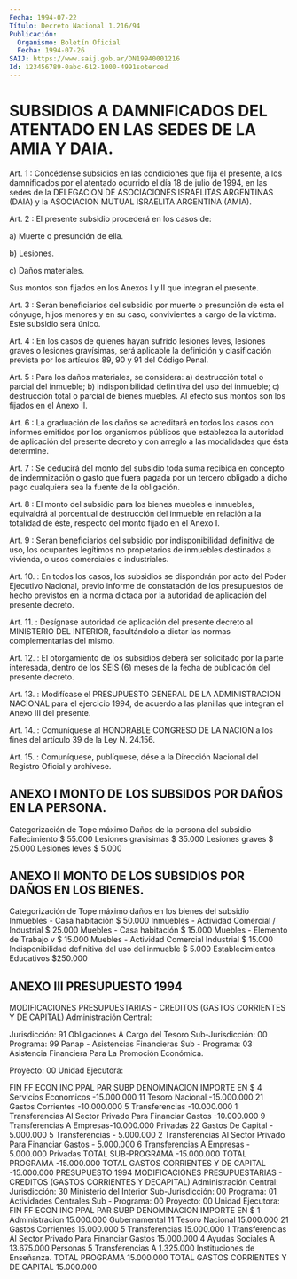 ```yaml
---
Fecha: 1994-07-22
Título: Decreto Nacional 1.216/94
Publicación:
  Organismo: Boletín Oficial
  Fecha: 1994-07-26
SAIJ: https://www.saij.gob.ar/DN19940001216
Id: 123456789-0abc-612-1000-4991soterced
---
```

# SUBSIDIOS A DAMNIFICADOS DEL ATENTADO EN LAS SEDES DE LA AMIA Y DAIA.

<a id="1"></a>
Art.  1  : Concédense subsidios en las condiciones que fija el presente, a los  damnificados por el atentado ocurrido el día 18 de julio de 1994, en  las  sedes  de  la  DELEGACION  DE  ASOCIACIONES ISRAELITAS  ARGENTINAS  (DAIA)  y  la  ASOCIACION  MUTUAL ISRAELITA ARGENTINA (AMIA).

<a id="2"></a>
Art.  2 : El presente subsidio procederá en los casos de:

a) Muerte o presunción de ella.

b) Lesiones.

c) Daños materiales.

Sus montos  son  fijados  en  los  Anexos  I  y II que integran el presente.

<a id="3"></a>
Art.  3  :  Serán  beneficiarios  del  subsidio  por  muerte o presunción  de  ésta  el  cónyuge,  hijos  menores  y  en  su caso, convivientes  a  cargo  de  la  víctima.  Este subsidio será único.

<a id="4"></a>
Art. 4 : En los casos de quienes hayan sufrido lesiones leves, lesiones    graves    o  lesiones  gravísimas,  será  aplicable  la definición y clasificación  prevista  por los artículos 89, 90 y 91 del Código Penal.

<a id="5"></a>
Art. 5 : Para los daños materiales, se considera: a) destrucción  total  o  parcial  del  inmueble;  b) indisponibilidad definitiva del uso del inmueble; c) destrucción total  o parcial de bienes  muebles. Al efecto sus montos son los fijados en  el  Anexo II.

<a id="6"></a>
Art. 6 : La graduación de los daños se acreditará en todos los casos  con  informes  emitidos  por  los  organismos  públicos  que establezca  la  autoridad  de aplicación del presente decreto y con arreglo a las modalidades que ésta determine.

<a id="7"></a>
Art. 7 : Se deducirá del monto del subsidio toda suma recibida en concepto  de  indemnización  o  gasto  que  fuera  pagada por un tercero  obligado  a  dicho  pago  cualquiera sea la fuente  de  la obligación.

<a id="8"></a>
Art.  8  :  El  monto  del  subsidio para los bienes muebles e inmuebles, equivaldrá al porcentual  de destrucción del inmueble en relación a la totalidad de éste, respecto  del  monto  fijado en el Anexo I.

<a id="9"></a>
Art. 9 : Serán beneficiarios del subsidio por indisponibilidad definitiva  de  uso,  los  ocupantes  legítimos  no propietarios de inmuebles destinados a vivienda, o usos comerciales o industriales.

<a id="10"></a>
Art. 10. : En todos los casos, los subsidios se dispondrán por acto del  Poder  Ejecutivo Nacional, previo informe de constatación de los presupuestos  de  hecho previstos en la norma dictada por la autoridad de aplicación del presente decreto.

<a id="11"></a>
Art.  11.  :  Desígnase  autoridad  de aplicación del presente decreto  al  MINISTERIO  DEL INTERIOR, facultándolo  a  dictar  las normas complementarias del mismo.

<a id="12"></a>
Art.  12.  :  El  otorgamiento  de  los  subsidios  deberá ser solicitado  por  la parte interesada, dentro de los SEIS (6)  meses de la fecha de publicación del presente decreto.

<a id="13"></a>
Art. 13. : Modifícase el PRESUPUESTO GENERAL DE LA ADMINISTRACION  NACIONAL  para  el ejercicio 1994, de acuerdo  a las planillas que integran el Anexo III del presente.

<a id="14"></a>
Art. 14. : Comuníquese al HONORABLE CONGRESO DE LA NACION a los fines del artículo 39 de la Ley N. 24.156.

<a id="15"></a>
Art.  15.  :  Comuníquese,  publíquese,  dése  a  la Dirección Nacional del Registro Oficial y archívese.

## ANEXO I MONTO DE LOS SUBSIDOS POR DAÑOS EN LA PERSONA.

<a id="1"></a>
Categorización de                 Tope máximo  Daños de la persona               del subsidio  Fallecimiento                      $ 55.000  Lesiones gravisimas                $ 35.000  Lesiones graves                    $ 25.000  Lesiones leves                     $  5.000

## ANEXO II MONTO DE LOS SUBSIDIOS POR DAÑOS EN LOS BIENES.

<a id="1"></a>
Categorización de                Tope máximo  daños en los bienes              del subsidio  Inmuebles - Casa habitación        $ 50.000  Inmuebles - Actividad  Comercial / Industrial             $ 25.000  Muebles - Casa habitación          $ 15.000  Muebles - Elemento  de Trabajo v                       $ 15.000  Muebles - Actividad Comercial  Industrial                         $ 15.000  Indisponibilidad definitiva  del uso del inmueble               $  5.000  Establecimientos Educativos        $250.000

## ANEXO III PRESUPUESTO 1994

<a id="1"></a>
MODIFICACIONES PRESUPUESTARIAS - CREDITOS (GASTOS CORRIENTES Y DE CAPITAL) Administración Central:

Jurisdicción:  91 Obligaciones A Cargo del Tesoro Sub-Jurisdicción: 00 Programa: 99 Panap - Asistencias Financieras Sub - Programa: 03 Asistencia Financiera Para La Promoción Económica.

Proyecto: 00 Unidad Ejecutora:

 FIN FF ECON INC PPAL PAR SUBP DENOMINACION      IMPORTE EN $  4                        Servicios Economicos   -15.000.000     11                   Tesoro Nacional        -15.000.000        21                Gastos Corrientes      -10.000.000           5               Transferencias        -10.000.000             1           Transferencias Al Sector Privado                         Para Financiar Gastos   -10.000.000               9        Transferencias A Empresas-10.000.000                             Privadas    22                   Gastos De Capital       - 5.000.000        5                Transferencias          - 5.000.000          2              Transferencias Al Sector Privado                        Para Financiar Gastos    - 5.000.000            6          Transferencias A Empresas - 5.000.000                           Privadas  TOTAL SUB-PROGRAMA                              -15.000.000  TOTAL PROGRAMA                                  -15.000.000  TOTAL GASTOS CORRIENTES Y DE CAPITAL            -15.000.000  PRESUPUESTO  1994  MODIFICACIONES PRESUPUESTARIAS  -  CREDITOS  (GASTOS  CORRIENTES  Y DECAPITAL) Administración Central:  Jurisdicción:  30 Ministerio del Interior  Sub-Jurisdicción: 00  Programa: 01 Actividades Centrales  Sub - Programa: 00  Proyecto: 00  Unidad Ejecutora:  FIN FF ECON INC PPAL PAR SUBP  DENOMINACION    IMPORTE EN $  1                            Administracion    15.000.000                               Gubernamental   11                        Tesoro Nacional    15.000.000      21                    Gastos Corrientes   15.000.000          5                  Transferencias     15.000.000            1          Transferencias Al Sector Privado Para                             Financiar Gastos   15.000.000              4            Ayudas Sociales A    13.675.000                              Personas                5          Transferencias A      1.325.000                          Instituciones de Enseñanza.  TOTAL PROGRAMA                                 15.000.000  TOTAL GASTOS CORRIENTES Y DE CAPITAL           15.000.000